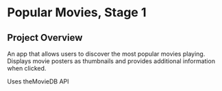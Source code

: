 # Popular Movies, Stage 1
## Project Overview
An app that allows users to discover the most popular movies playing. Displays movie posters as thumbnails and provides additional information when clicked. 

Uses theMovieDB API
